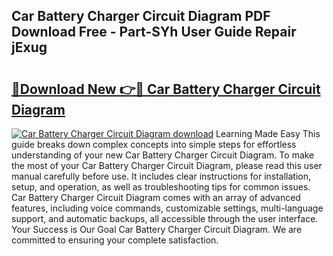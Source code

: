 ## Car Battery Charger Circuit Diagram PDF Download Free - Part-SYh User Guide Repair jExug

# <h2><a href="http://dfmzkv.blite.top/?on=Car+Battery+Charger+Circuit+Diagram">🔗Download New 👉🔴 Car Battery Charger Circuit Diagram</a></h2>

[![Car Battery Charger Circuit Diagram download](https://i.imgur.com/lujVjoI.png)](http://dfmzkv.blite.top/?on=Car+Battery+Charger+Circuit+Diagram)
Learning Made Easy This guide breaks down complex concepts into simple steps for effortless understanding of your new Car Battery Charger Circuit Diagram. To make the most of your Car Battery Charger Circuit Diagram, please read this user manual carefully before use. It includes clear instructions for installation, setup, and operation, as well as troubleshooting tips for common issues. Car Battery Charger Circuit Diagram comes with an array of advanced features, including voice commands, customizable settings, multi-language support, and automatic backups, all accessible through the user interface. Your Success is Our Goal Car Battery Charger Circuit Diagram. We are committed to ensuring your complete satisfaction.
